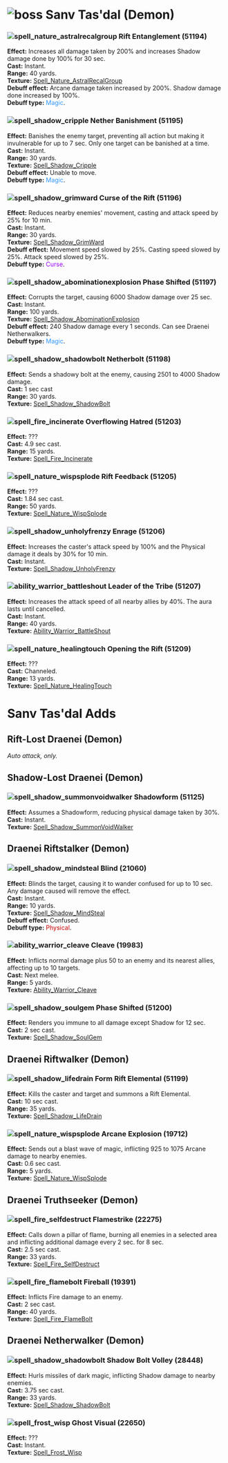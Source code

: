 # ![boss] Sanv Tas'dal (Demon)

[boss]: https://static.wikia.nocookie.net/wowwiki/images/f/f4/UI-Skull-32x32.png



### ![spell_nature_astralrecalgroup] Rift Entanglement (51194)
**Effect:** Increases all damage taken by 200% and increases Shadow damage done by 100% for 30 sec.<br>
**Cast:** Instant.<br>
**Range:** 40 yards.<br>
**Texture:** <a href="https://wow.zamimg.com/images/wow/icons/large/spell_nature_astralrecalgroup.jpg">Spell_Nature_AstralRecalGroup</a><br/>
**Debuff effect:** Arcane damage taken increased by 200%. Shadow damage done increased by 100%.<br>
**Debuff type:** <span style="color:#3296FF">Magic</span>.<br>

[spell_nature_astralrecalgroup]: https://wow.zamimg.com/images/wow/icons/small/spell_nature_astralrecalgroup.jpg


### ![spell_shadow_cripple] Nether Banishment (51195)
**Effect:** Banishes the enemy target, preventing all action but making it invulnerable for up to 7 sec.  Only one target can be banished at a time. <br>
**Cast:** Instant.<br>
**Range:** 30 yards.<br>
**Texture:** <a href="https://wow.zamimg.com/images/wow/icons/large/spell_shadow_cripple.jpg">Spell_Shadow_Cripple</a><br>
**Debuff effect:** Unable to move.<br/>
**Debuff type:** <span style="color:#3296FF">Magic</span>.<br>

[spell_shadow_cripple]: https://wow.zamimg.com/images/wow/icons/small/spell_shadow_cripple.jpg


### ![spell_shadow_grimward] Curse of the Rift (51196)
**Effect:** Reduces nearby enemies' movement, casting and attack speed by 25% for 10 min.<br>
**Cast:** Instant.<br>
**Range:** 30 yards.<br>
**Texture:** <a href="https://wow.zamimg.com/images/wow/icons/large/spell_shadow_grimward.jpg">Spell_Shadow_GrimWard</a><br>
**Debuff effect:** Movement speed slowed by 25%. Casting speed slowed by 25%. Attack speed slowed by 25%.<br>
**Debuff type:** <span style="color:#9600FF">Curse</span>.<br>

[spell_shadow_grimward]: https://wow.zamimg.com/images/wow/icons/small/spell_shadow_grimward.jpg


### ![spell_shadow_abominationexplosion] Phase Shifted (51197)
**Effect:** Corrupts the target, causing 6000 Shadow damage over 25 sec.<br>
**Cast:** Instant.<br>
**Range:** 100 yards.<br>
**Texture:** <a href="https://wow.zamimg.com/images/wow/icons/large/spell_shadow_abominationexplosion.jpg">Spell_Shadow_AbominationExplosion</a><br>
**Debuff effect:** 240 Shadow damage every 1 seconds. Can see Draenei Netherwalkers.<br>
**Debuff type:** <span style="color:#3296FF">Magic</span>.<br>

[spell_shadow_abominationexplosion]: https://wow.zamimg.com/images/wow/icons/small/spell_shadow_abominationexplosion.jpg


### ![spell_shadow_shadowbolt] Netherbolt (51198)
**Effect:** Sends a shadowy bolt at the enemy, causing 2501 to 4000 Shadow damage.<br>
**Cast:** 1 sec cast<br>
**Range:** 30 yards.<br>
**Texture:** <a href="https://wow.zamimg.com/images/wow/icons/large/spell_shadow_shadowbolt.jpg">Spell_Shadow_ShadowBolt</a><br>

[spell_shadow_shadowbolt]: https://wow.zamimg.com/images/wow/icons/small/spell_shadow_shadowbolt.jpg


### ![spell_fire_incinerate] Overflowing Hatred (51203)
**Effect:** ???<br>
**Cast:** 4.9 sec cast.<br>
**Range:** 15 yards.<br>
**Texture:** <a href="https://wow.zamimg.com/images/wow/icons/large/spell_fire_incinerate.jpg">Spell_Fire_Incinerate</a><br>

[spell_fire_incinerate]: https://wow.zamimg.com/images/wow/icons/small/spell_fire_incinerate.jpg

### ![spell_nature_wispsplode] Rift Feedback (51205)
**Effect:** ???<br>
**Cast:** 1.84 sec cast.<br>
**Range:** 50 yards.<br>
**Texture:** <a href="https://wow.zamimg.com/images/wow/icons/large/spell_nature_wispsplode.jpg">Spell_Nature_WispSplode</a><br>

[spell_nature_wispsplode]: https://wow.zamimg.com/images/wow/icons/small/spell_nature_wispsplode.jpg


### ![spell_shadow_unholyfrenzy] Enrage (51206)
**Effect:** Increases the caster's attack speed by 100% and the Physical damage it deals by 30% for 10 min.<br>
**Cast:** Instant.<br>
**Texture:** <a href="https://wow.zamimg.com/images/wow/icons/large/spell_shadow_unholyfrenzy.jpg">Spell_Shadow_UnholyFrenzy</a><br>

[spell_shadow_unholyfrenzy]: https://wow.zamimg.com/images/wow/icons/small/spell_shadow_unholyfrenzy.jpg


### ![ability_warrior_battleshout] Leader of the Tribe (51207)
**Effect:** Increases the attack speed of all nearby allies by 40%. The aura lasts until cancelled.<br>
**Cast:** Instant.<br>
**Range:** 40 yards.<br>
**Texture:** <a href="https://wow.zamimg.com/images/wow/icons/large/ability_warrior_battleshout.jpg">Ability_Warrior_BattleShout</a><br>

[ability_warrior_battleshout]: https://wow.zamimg.com/images/wow/icons/small/ability_warrior_battleshout.jpg


### ![spell_nature_healingtouch] Opening the Rift (51209)
**Effect:** ???<br>
**Cast:** Channeled.<br>
**Range:** 13 yards.<br>
**Texture:** <a href="https://wow.zamimg.com/images/wow/icons/large/spell_nature_healingtouch.jpg">Spell_Nature_HealingTouch</a><br>

[spell_nature_healingtouch]: https://wow.zamimg.com/images/wow/icons/small/spell_nature_healingtouch.jpg



# Sanv Tas'dal Adds

## Rift-Lost Draenei (Demon)

*Auto attack, only.*



## Shadow-Lost Draenei (Demon)

### ![spell_shadow_summonvoidwalker] Shadowform (51125)
**Effect:** Assumes a Shadowform, reducing physical damage taken by 30%.<br>
**Cast:** Instant.<br>
**Texture:** <a href="https://wow.zamimg.com/images/wow/icons/large/spell_shadow_summonvoidwalker.jpg">Spell_Shadow_SummonVoidWalker</a><br>

[spell_shadow_summonvoidwalker]: https://wow.zamimg.com/images/wow/icons/small/spell_shadow_summonvoidwalker.jpg



## Draenei Riftstalker (Demon)


### ![spell_shadow_mindsteal] Blind (21060)
**Effect:** Blinds the target, causing it to wander confused for up to 10 sec.  Any damage caused will remove the effect.<br>
**Cast:** Instant.<br>
**Range:** 10 yards.<br>
**Texture:** <a href="https://wow.zamimg.com/images/wow/icons/large/spell_shadow_mindsteal.jpg">Spell_Shadow_MindSteal</a><br>
**Debuff effect:** Confused.<br>
**Debuff type:** <span style="color:#C80000">Physical</span>.<br>

[spell_shadow_mindsteal]: https://wow.zamimg.com/images/wow/icons/small/spell_shadow_mindsteal.jpg


### ![ability_warrior_cleave] Cleave (19983)
**Effect:** Inflicts normal damage plus 50 to an enemy and its nearest allies, affecting up to 10 targets.<br>
**Cast:** Next melee.<br>
**Range:** 5 yards.<br>
**Texture:** <a href="https://wow.zamimg.com/images/wow/icons/large/ability_warrior_cleave.jpg">Ability_Warrior_Cleave</a><br>

[ability_warrior_cleave]: https://wow.zamimg.com/images/wow/icons/small/ability_warrior_cleave.jpg


### ![spell_shadow_soulgem] Phase Shifted (51200)
**Effect:** Renders you immune to all damage except Shadow for 12 sec.<br>
**Cast:** 2 sec cast.<br>
**Texture:** <a href="https://wow.zamimg.com/images/wow/icons/large/spell_shadow_soulgem.jpg">Spell_Shadow_SoulGem</a><br>

[spell_shadow_soulgem]: https://wow.zamimg.com/images/wow/icons/small/spell_shadow_soulgem.jpg



## Draenei Riftwalker (Demon)


### ![spell_shadow_lifedrain] Form Rift Elemental (51199)
**Effect:** Kills the caster and target and summons a Rift Elemental.<br>
**Cast:** 10 sec cast.<br>
**Range:** 35 yards.<br>
**Texture:** <a href="https://wow.zamimg.com/images/wow/icons/large/spell_shadow_lifedrain.jpg">Spell_Shadow_LifeDrain</a><br>

[spell_shadow_lifedrain]: https://wow.zamimg.com/images/wow/icons/small/spell_shadow_lifedrain.jpg


### ![spell_nature_wispsplode] Arcane Explosion (19712)
**Effect:** Sends out a blast wave of magic, inflicting 925 to 1075 Arcane damage to nearby enemies.<br>
**Cast:** 0.6 sec cast.<br>
**Range:** 5 yards.<br>
**Texture:** <a href="https://wow.zamimg.com/images/wow/icons/large/spell_nature_wispsplode.jpg">Spell_Nature_WispSplode</a><br>

[spell_nature_wispsplode]: https://wow.zamimg.com/images/wow/icons/small/spell_nature_wispsplode.jpg



## Draenei Truthseeker (Demon)


### ![spell_fire_selfdestruct] Flamestrike (22275)
**Effect:** Calls down a pillar of flame, burning all enemies in a selected area and inflicting additional damage every 2 sec. for 8 sec.<br>
**Cast:** 2.5 sec cast.<br>
**Range:** 33 yards.<br>
**Texture:** <a href="https://wow.zamimg.com/images/wow/icons/large/spell_fire_selfdestruct.jpg">Spell_Fire_SelfDestruct</a><br>

[spell_fire_selfdestruct]: https://wow.zamimg.com/images/wow/icons/small/spell_fire_selfdestruct.jpg


### ![spell_fire_flamebolt] Fireball (19391)
**Effect:** Inflicts Fire damage to an enemy.<br>
**Cast:** 2 sec cast.<br>
**Range:** 40 yards.<br>
**Texture:** <a href="https://wow.zamimg.com/images/wow/icons/large/spell_fire_flamebolt.jpg">Spell_Fire_FlameBolt</a><br>

[spell_fire_flamebolt]: https://wow.zamimg.com/images/wow/icons/small/spell_fire_flamebolt.jpg



## Draenei Netherwalker (Demon)


### ![spell_shadow_shadowbolt] Shadow Bolt Volley (28448)
**Effect:** Hurls missiles of dark magic, inflicting Shadow damage to nearby enemies.<br>
**Cast:** 3.75 sec cast.<br>
**Range:** 33 yards.<br>
**Texture:** <a href="https://wow.zamimg.com/images/wow/icons/large/spell_shadow_shadowbolt.jpg">Spell_Shadow_ShadowBolt</a><br>

[spell_shadow_shadowbolt]: https://wow.zamimg.com/images/wow/icons/small/spell_shadow_shadowbolt.jpg


### ![spell_frost_wisp] Ghost Visual (22650)
**Effect:** ???<br>
**Cast:** Instant.<br>
**Texture:** <a href="https://wow.zamimg.com/images/wow/icons/large/spell_frost_wisp.jpg">Spell_Frost_Wisp</a><br>

[spell_frost_wisp]: https://wow.zamimg.com/images/wow/icons/small/spell_frost_wisp.jpg
